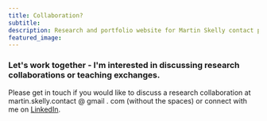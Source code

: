```yaml
---
title: Collaboration?
subtitle:
description: Research and portfolio website for Martin Skelly contact page.
featured_image:
---
```


### Let's work together - I'm interested in discussing research collaborations or teaching exchanges.


Please get in touch if you would like to discuss a research collaboration at martin.skelly.contact @ gmail . com (without the spaces) or connect with me on [LinkedIn](https://www.linkedin.com/in/martinskelly/).